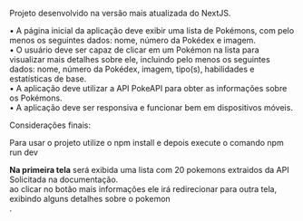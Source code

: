 Projeto desenvolvido na versão mais atualizada do  NextJS.

• A página inicial da aplicação deve exibir uma lista de Pokémons, com pelo
menos os seguintes dados: nome, número da Pokédex e imagem.<br>
• O usuário deve ser capaz de clicar em um Pokémon na lista para visualizar
mais detalhes sobre ele, incluindo pelo menos os seguintes dados: nome,
número da Pokédex, imagem, tipo(s), habilidades e estatísticas de base.<br>
• A aplicação deve utilizar a API PokeAPI para obter as informações sobre os
Pokémons.<br>
• A aplicação deve ser responsiva e funcionar bem em dispositivos móveis.<br>

Considerações finais: <br>

Para usar o projeto utilize o npm install e depois execute o comando npm run dev <br>

<b>Na primeira tela</b> será exibida uma lista com 20 pokemons extraidos da API Solicitada na documentação.<br>
ao clicar no botão mais informações ele irá redirecionar para outra tela, exibindo alguns detalhes sobre o pokemon <br>.
